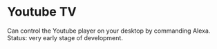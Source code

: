 # Youtube TV

Can control the Youtube player on your desktop by commanding Alexa.
Status: very early stage of development.